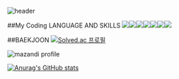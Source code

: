 ![header](https://capsule-render.vercel.app/api?type=rect&color=353535&height=120&section=header&text="SpazzHyunJun"&fontSize=70&fontColor=FFFFFF)

##My Coding LANGUAGE AND SKILLS
<img src="https://img.shields.io/badge/HTML5-FFFFFF?style=flat&logo=HTML5&logoColor=black"/><img src="https://img.shields.io/badge/HTML Academy-FFFFFF?style=flat&logo=HTML5&logoColor=black"/><img src="https://img.shields.io/badge/JavaScript-FFFFFF?style=flat&logo=HTML5&logoColor=black"/><img src="https://img.shields.io/badge/Unity-FFFFFF?style=flat&logo=Unity&logoColor=black"/><img src="https://img.shields.io/badge/Adobe Premiere Pro-FFFFFF?style=flat&logo=Adobe Premiere Pro&logoColor=black"/><img src="https://img.shields.io/badge/CSS3-FFFFFF?style=flat&logo=CSS3&logoColor=black"/><img src="https://img.shields.io/badge/Python-FFFFFF?style=flat&logo=Python&logoColor=black"/>

##BAEKJOON
[![Solved.ac
프로필](http://mazassumnida.wtf/api/v2/generate_badge?boj=lanlaria)](https://solved.ac/lanlaria)

![mazandi profile](http://mazandi.herokuapp.com/api?handle=lanlaria&theme=dark)

[![Anurag's GitHub stats](https://github-readme-stats.vercel.app/api?username=spazzhyunjun)](https://github.com/spazzhyunjun/github-readme-stats)

